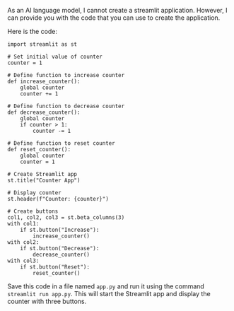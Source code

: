 As an AI language model, I cannot create a streamlit application. However, I can provide you with the code that you can use to create the application.

Here is the code:

```
import streamlit as st

# Set initial value of counter
counter = 1

# Define function to increase counter
def increase_counter():
    global counter
    counter += 1

# Define function to decrease counter
def decrease_counter():
    global counter
    if counter > 1:
        counter -= 1

# Define function to reset counter
def reset_counter():
    global counter
    counter = 1

# Create Streamlit app
st.title("Counter App")

# Display counter
st.header(f"Counter: {counter}")

# Create buttons
col1, col2, col3 = st.beta_columns(3)
with col1:
    if st.button("Increase"):
        increase_counter()
with col2:
    if st.button("Decrease"):
        decrease_counter()
with col3:
    if st.button("Reset"):
        reset_counter()
```

Save this code in a file named `app.py` and run it using the command `streamlit run app.py`. This will start the Streamlit app and display the counter with three buttons.